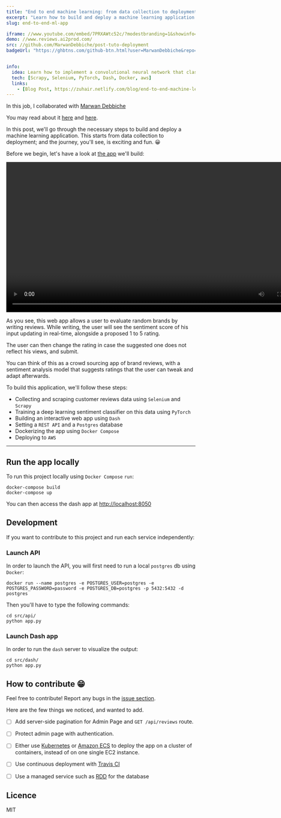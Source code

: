 ```yaml
---
title: "End to end machine learning: from data collection to deployment 🚀"
excerpt: "Learn how to build and deploy a machine learning application from scratch: an end-to-end tutorial to learn scraping, training a character level CNN for text classification, buidling an interactive responsive web app with Dash and Docker and deploying to AWS. You're in for a treat !"
slug: end-to-end-ml-app

iframe: //www.youtube.com/embed/7PRXAWtc52c/?modestbranding=1&showinfo=0&autohide=1&rel=0
demo: //www.reviews.ai2prod.com/
src: //github.com/MarwanDebbiche/post-tuto-deployment
badgeUrl: "https://ghbtns.com/github-btn.html?user=MarwanDebbiche&repo=post-tuto-deployment&type=star&count=true" 


info:
  idea: Learn how to implement a convolutional neural network that classifies knee injuries from MRI exams
  tech: [Scrapy, Selenium, PyTorch, Dash, Docker, aws]
  links: 
    - [Blog Post, https://zuhair.netlify.com/blog/end-to-end-machine-learning]
---
```



In this job, I collaborated with <a href="https://github.com/MarwanDebbiche">Marwan Debbiche</a>

You may read about it <a href="https://zuhairabs.netlify.com/blog/end-to-end-machine-learning">here</a> and <a href="https://marwandebbiche.com/posts/e2e-ml/">here</a>.

In this post, we'll go through the necessary steps to build and deploy a machine learning application. This starts from data collection to deployment; and the journey, you'll see, is exciting and fun. 😀

Before we begin, let's have a look at [the app](https://www.reviews.ai2prod.com/) we'll build:

<p align="center">
    <video height="400" autoplay="autoplay" controls loop>
    <source src="https://s3.eu-west-3.amazonaws.com/ahmedbesbes.com-assets/app.mp4" type="video/mp4">
    </video>
</p>

As you see, this web app allows a user to evaluate random brands by writing reviews. While writing, the user will see the sentiment score of his input updating in real-time, alongside a proposed 1 to 5 rating.

The user can then change the rating in case the suggested one does not reflect his views, and submit.

You can think of this as a crowd sourcing app of brand reviews, with a sentiment analysis model that suggests ratings that the user can tweak and adapt afterwards.

To build this application, we'll follow these steps:

- Collecting and scraping customer reviews data using `Selenium` and `Scrapy`
- Training a deep learning sentiment classifier on this data using `PyTorch`
- Building an interactive web app using `Dash`
- Setting a `REST API` and a `Postgres` database
- Dockerizing the app using `Docker Compose`
- Deploying to `AWS`

<hr>

## Run the app locally


To run this project locally using `Docker Compose` `run`: 

```
docker-compose build
docker-compose up
```
You can then access the dash app at [http://localhost:8050](http://localhost:8050)

## Development

If you want to contribute to this project and run each service independently:

### Launch API

In order to launch the API, you will first need to run a local `postgres` db using `Docker`:

```
docker run --name postgres -e POSTGRES_USER=postgres -e POSTGRES_PASSWORD=password -e POSTGRES_DB=postgres -p 5432:5432 -d postgres
```

Then you'll have to type the following commands:

```shell
cd src/api/
python app.py
```

### Launch Dash app

In order to run the `dash` server to visualize the output:

```shell
cd src/dash/
python app.py
```


## How to contribute 😁

Feel free to contribute! Report any bugs in the [issue section](https://github.com/MarwanDebbiche/post-tuto-deployment/issues).

Here are the few things we noticed, and wanted to add.

- [ ] Add server-side pagination for Admin Page and `GET /api/reviews` route.
- [ ] Protect admin page with authentication.
- [ ] Either use [Kubernetes](https://kubernetes.io) or [Amazon ECS](https://aws.amazon.com/ecs) to deploy the app on a cluster of containers, instead of on one single EC2 instance.
- [ ] Use continuous deployment with [Travis CI](https://travis-ci.org)
- [ ] Use a managed service such as [RDD](https://aws.amazon.com/rds/) for the database


## Licence

MIT
